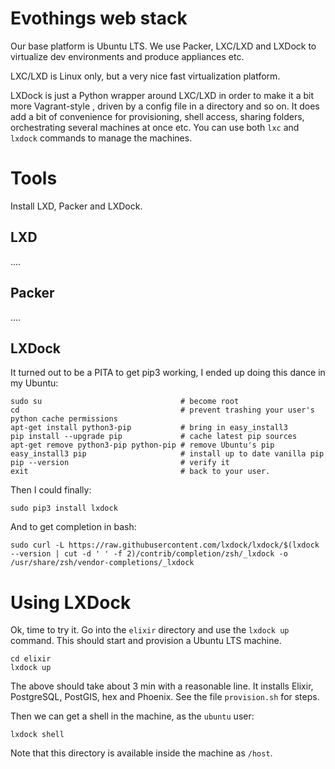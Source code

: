 # Evothings web stack
Our base platform is Ubuntu LTS. We use Packer, LXC/LXD and LXDock to virtualize dev environments and produce appliances etc.

LXC/LXD is Linux only, but a very nice fast virtualization platform.

LXDock is just a Python wrapper around LXC/LXD in order to make it a bit more Vagrant-style , driven by a config file in a directory and so on. It does add a bit of convenience for provisioning, shell access, sharing folders, orchestrating several machines at once etc. You can use both `lxc` and `lxdock` commands to manage the machines.

# Tools
Install LXD, Packer and LXDock.

## LXD
....

## Packer
....

## LXDock
It turned out to be a PITA to get pip3 working, I ended up doing this dance in my Ubuntu:

    sudo su                               # become root
    cd                                    # prevent trashing your user's python cache permissions
    apt-get install python3-pip           # bring in easy_install3
    pip install --upgrade pip             # cache latest pip sources
    apt-get remove python3-pip python-pip # remove Ubuntu's pip
    easy_install3 pip                     # install up to date vanilla pip
    pip --version                         # verify it
    exit                                  # back to your user.

Then I could finally:

    sudo pip3 install lxdock

And to get completion in bash:

    sudo curl -L https://raw.githubusercontent.com/lxdock/lxdock/$(lxdock --version | cut -d ' ' -f 2)/contrib/completion/zsh/_lxdock -o /usr/share/zsh/vendor-completions/_lxdock


# Using LXDock
Ok, time to try it. Go into the `elixir` directory and use the `lxdock up` command. This should start and provision a Ubuntu LTS machine.

    cd elixir
    lxdock up

The above should take about 3 min with a reasonable line. It installs Elixir, PostgreSQL, PostGIS, hex and Phoenix. See the file `provision.sh` for steps.

Then we can get a shell in the machine, as the `ubuntu` user:

    lxdock shell

Note that this directory is available inside the machine as `/host`.


